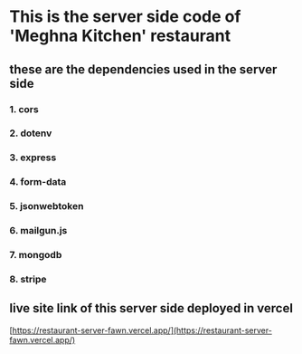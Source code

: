 # This is the server side code of 'Meghna Kitchen' restaurant
## these are the dependencies used in the server side
### 1. cors
### 2. dotenv
### 3. express
### 4. form-data
### 5. jsonwebtoken
### 6. mailgun.js
### 7. mongodb
### 8. stripe
## live site link of this server side deployed in vercel
[https://restaurant-server-fawn.vercel.app/](https://restaurant-server-fawn.vercel.app/)